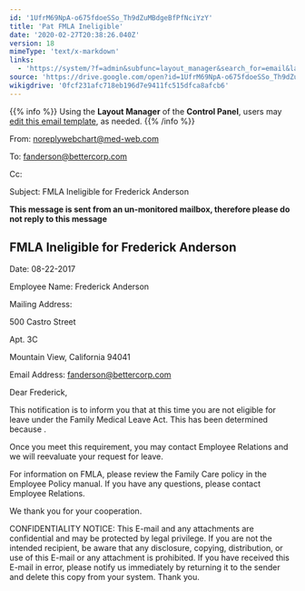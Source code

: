 ```yaml
---
id: '1UfrM69NpA-o675fdoeSSo_Th9dZuMBdgeBfPfNciYzY'
title: 'Pat FMLA Ineligible'
date: '2020-02-27T20:38:26.040Z'
version: 18
mimeType: 'text/x-markdown'
links:
  - 'https://system/?f=admin&subfunc=layout_manager&search_for=email&layout_search=Go&lv_layout_manager_limit=0&opp=edit&doc_type=EFI&old_module=Email&old_name=Pat+FMLA+Ineligible&active=0'
source: 'https://drive.google.com/open?id=1UfrM69NpA-o675fdoeSSo_Th9dZuMBdgeBfPfNciYzY'
wikigdrive: '0fcf231afc718eb196d7e9411fc515dfca8afcb6'
---
```

{{% info %}}
Using the **Layout Manager** of the **Control Panel**, users may [edit this email template](https://system/?f=admin&subfunc=layout_manager&search_for=email&layout_search=Go&lv_layout_manager_limit=0&opp=edit&doc_type=EFI&old_module=Email&old_name=Pat+FMLA+Ineligible&active=0), as needed.
{{% /info %}}

From: noreplywebchart@med-web.com

To: fanderson@bettercorp.com

Cc:

Subject: FMLA Ineligible for Frederick Anderson

****This message is sent from an un-monitored mailbox, therefore please do not reply to this message****

## FMLA Ineligible for Frederick Anderson

Date: 08-22-2017

Employee Name: Frederick Anderson

Mailing Address:

500 Castro Street

Apt. 3C

Mountain View, California 94041

Email Address: fanderson@bettercorp.com

Dear Frederick,

This notification is to inform you that at this time you are not eligible for leave under the Family Medical Leave Act. This has been determined because .

Once you meet this requirement, you may contact Employee Relations and we will reevaluate your request for leave.

For information on FMLA, please review the Family Care policy in the Employee Policy manual. If you have any questions, please contact Employee Relations.

We thank you for your cooperation.

CONFIDENTIALITY NOTICE: This E-mail and any attachments are confidential and may be protected by legal privilege. If you are not the intended recipient, be aware that any disclosure, copying, distribution, or use of this E-mail or any attachment is prohibited. If you have received this E-mail in error, please notify us immediately by returning it to the sender and delete this copy from your system. Thank you.
